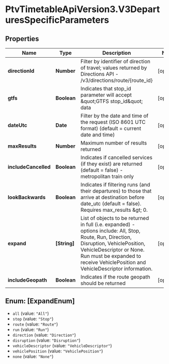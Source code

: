 # PtvTimetableApiVersion3.V3DeparturesSpecificParameters

## Properties
Name | Type | Description | Notes
------------ | ------------- | ------------- | -------------
**directionId** | **Number** | Filter by identifier of direction of travel; values returned by Directions API - /v3/directions/route/{route_id} | [optional] 
**gtfs** | **Boolean** | Indicates that stop_id parameter will accept \&quot;GTFS stop_id\&quot; data | [optional] 
**dateUtc** | **Date** | Filter by the date and time of the request (ISO 8601 UTC format) (default &#x3D; current date and time) | [optional] 
**maxResults** | **Number** | Maximum number of results returned | [optional] 
**includeCancelled** | **Boolean** | Indicates if cancelled services (if they exist) are returned (default &#x3D; false) - metropolitan train only | [optional] 
**lookBackwards** | **Boolean** | Indicates if filtering runs (and their departures) to those that arrive at destination before date_utc (default &#x3D; false). Requires max_results &amp;gt; 0. | [optional] 
**expand** | **[String]** | List of objects to be returned in full (i.e. expanded) - options include: All, Stop, Route, Run, Direction, Disruption, VehiclePosition, VehicleDescriptor or None.  Run must be expanded to receive VehiclePosition and VehicleDescriptor information. | [optional] 
**includeGeopath** | **Boolean** | Indicates if the route geopath should be returned | [optional] 

<a name="[ExpandEnum]"></a>
## Enum: [ExpandEnum]

* `all` (value: `"All"`)
* `stop` (value: `"Stop"`)
* `route` (value: `"Route"`)
* `run` (value: `"Run"`)
* `direction` (value: `"Direction"`)
* `disruption` (value: `"Disruption"`)
* `vehicleDescriptor` (value: `"VehicleDescriptor"`)
* `vehiclePosition` (value: `"VehiclePosition"`)
* `none` (value: `"None"`)

